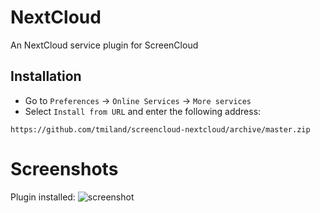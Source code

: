 # NextCloud

An NextCloud service plugin for ScreenCloud

## Installation

* Go to `Preferences` -> `Online Services` -> `More services`
* Select `Install from URL` and enter the following address:

```
https://github.com/tmiland/screencloud-nextcloud/archive/master.zip
```
# Screenshots

Plugin installed:
![screenshot](https://raw.githubusercontent.com/tmiland/screencloud-nextcloud/master/Screenshot%20at%2017_56_41.png?raw=true "Plugin installed")
